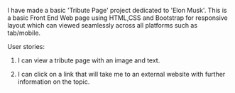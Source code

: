 I have made a basic 'Tribute Page' project dedicated to 'Elon Musk'. This is a basic Front End Web page using HTML,CSS and Bootstrap for responsive 
layout which can viewed seamlessly across all platforms such as tab/mobile.


User stories:
1.	I can view a tribute page with an image and text.

2.	I can click on a link that will take me to an external website with further information on the topic.